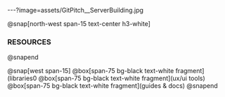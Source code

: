 ---?image=assets/GitPitch__ServerBuilding.jpg

@snap[north-west span-15 text-center h3-white]
### RESOURCES
@snapend

@snap[west span-15] 
  @box[span-75 bg-black text-white fragment](libraries0
  @box[span-75 bg-black text-white fragment](ux/ui tools)
  @box[span-75 bg-black text-white fragment](guides & docs) 
@snapend
